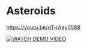 # Asteroids

https://youtu.be/qT-rAey0588

[![WATCH DEMO VIDEO](https://img.youtube.com/vi/qT-rAey0588/0.jpg)](https://www.youtube.com/watch?v=qT-rAey0588)
